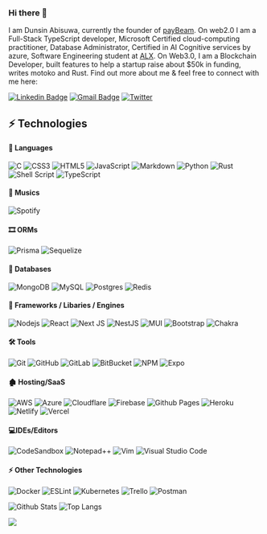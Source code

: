 ### Hi there 👋

I am Dunsin Abisuwa, currently the founder of [payBeam](http://paybeam.vercel.app/). On web2.0 I am a Full-Stack TypeScript developer, Microsoft Certified cloud-computing practitioner, Database Administrator, Certified in AI Cognitive services by azure, Software Engineering student at [ALX](https://tech.alxafrica.com/nigeria?gclid=CjwKCAjwo7iiBhAEEiwAsIxQESTDPOJvg9RxVThleZnhw5TaDlBWlMtz1Dz-3lDtyoMnr05JCQUU5BoCTs0QAvD_BwE). On Web3.0, I am a Blockchain Developer, built features to help a startup raise about $50k in funding, writes motoko and Rust. Find out more about me & feel free to connect with me here:

[![Linkedin Badge](https://img.shields.io/badge/-dunsindev-blue?style=flat-square&logo=Linkedin&logoColor=white&link=https://www.linkedin.com/in/dunsindev/)](https://www.linkedin.com/in/dunsindev)
[![Gmail Badge](https://img.shields.io/badge/-ayodejiabisuwa23@gmail.com-c14438?style=flat-square&logo=Gmail&logoColor=white&link=dunsin:ayodejiabisuwa23@gmail.com)](dunsin:ayodejiabisuwa23@gmail.com)
[![Twitter](https://img.shields.io/badge/Twitter-%231DA1F2.svg?style=for-the-badge&logo=Twitter&logoColor=white)](https://twitter.com/Abisuwa_Dunsin)




## ⚡ Technologies

#### 🙊 Languages

![C](https://img.shields.io/badge/c-%2300599C.svg?style=for-the-badge&logo=c&logoColor=white)
![CSS3](https://img.shields.io/badge/css3-%231572B6.svg?style=for-the-badge&logo=css3&logoColor=white)
![HTML5](https://img.shields.io/badge/html5-%23E34F26.svg?style=for-the-badge&logo=html5&logoColor=white)
![JavaScript](https://img.shields.io/badge/javascript-%23323330.svg?style=for-the-badge&logo=javascript&logoColor=%23F7DF1E)
![Markdown](https://img.shields.io/badge/markdown-%23000000.svg?style=for-the-badge&logo=markdown&logoColor=white)
![Python](https://img.shields.io/badge/python-3670A0?style=for-the-badge&logo=python&logoColor=ffdd54)
![Rust](https://img.shields.io/badge/rust-%23000000.svg?style=for-the-badge&logo=rust&logoColor=white)
![Shell Script](https://img.shields.io/badge/shell_script-%23121011.svg?style=for-the-badge&logo=gnu-bash&logoColor=white)
![TypeScript](https://img.shields.io/badge/typescript-%23007ACC.svg?style=for-the-badge&logo=typescript&logoColor=white)


#### 🎵 Musics

![Spotify](https://img.shields.io/badge/Spotify-1ED760?style=for-the-badge&logo=spotify&logoColor=white)

#### 🎞 ORMs

![Prisma](https://img.shields.io/badge/Prisma-3982CE?style=for-the-badge&logo=Prisma&logoColor=white)
![Sequelize](https://img.shields.io/badge/Sequelize-52B0E7?style=for-the-badge&logo=Sequelize&logoColor=white)


#### 📅 Databases

![MongoDB](https://img.shields.io/badge/MongoDB-%234ea94b.svg?style=for-the-badge&logo=mongodb&logoColor=white)
![MySQL](https://img.shields.io/badge/mysql-%2300f.svg?style=for-the-badge&logo=mysql&logoColor=white)
![Postgres](https://img.shields.io/badge/postgres-%23316192.svg?style=for-the-badge&logo=postgresql&logoColor=white)
![Redis](https://img.shields.io/badge/redis-%23DD0031.svg?style=for-the-badge&logo=redis&logoColor=white)


#### 🚂 Frameworks / Libaries / Engines

![Nodejs](https://img.shields.io/badge/-Nodejs-black?style=flat-square&logo=Node.js)
![React](https://img.shields.io/badge/-React-black?style=flat-square&logo=react)
![Next JS](https://img.shields.io/badge/Next-black?style=for-the-badge&logo=next.js&logoColor=white)
![NestJS](https://img.shields.io/badge/nestjs-%23E0234E.svg?style=for-the-badge&logo=nestjs&logoColor=white)
![MUI](https://img.shields.io/badge/MUI-%230081CB.svg?style=for-the-badge&logo=mui&logoColor=white)
![Bootstrap](https://img.shields.io/badge/-Bootstrap-563D7C?style=flat-square&logo=bootstrap)
![Chakra](https://img.shields.io/badge/chakra-%234ED1C5.svg?style=for-the-badge&logo=chakraui&logoColor=white)


#### 🛠 Tools

![Git](https://img.shields.io/badge/-Git-black?style=flat-square&logo=git)
![GitHub](https://img.shields.io/badge/-GitHub-181717?style=flat-square&logo=github)
![GitLab](https://img.shields.io/badge/-GitLab-FCA121?style=flat-square&logo=gitlab)
![BitBucket](https://img.shields.io/badge/-BitBucket-darkblue?style=flat-square&logo=bitbucket)
![NPM](https://img.shields.io/badge/NPM-%23CB3837.svg?style=for-the-badge&logo=npm&logoColor=white)
![Expo](https://img.shields.io/badge/expo-1C1E24?style=for-the-badge&logo=expo&logoColor=#D04A37)


#### 🏚 Hosting/SaaS

![AWS](https://img.shields.io/badge/AWS-%23FF9900.svg?style=for-the-badge&logo=amazon-aws&logoColor=white)
![Azure](https://img.shields.io/badge/azure-%230072C6.svg?style=for-the-badge&logo=microsoftazure&logoColor=white)
![Cloudflare](https://img.shields.io/badge/Cloudflare-F38020?style=for-the-badge&logo=Cloudflare&logoColor=white)
![Firebase](https://img.shields.io/badge/firebase-%23039BE5.svg?style=for-the-badge&logo=firebase)
![Github Pages](https://img.shields.io/badge/github%20pages-121013?style=for-the-badge&logo=github&logoColor=white)
![Heroku](https://img.shields.io/badge/heroku-%23430098.svg?style=for-the-badge&logo=heroku&logoColor=white)
![Netlify](https://img.shields.io/badge/netlify-%23000000.svg?style=for-the-badge&logo=netlify&logoColor=#00C7B7)
![Vercel](https://img.shields.io/badge/vercel-%23000000.svg?style=for-the-badge&logo=vercel&logoColor=white)


#### 💻IDEs/Editors

![CodeSandbox](https://img.shields.io/badge/Codesandbox-040404?style=for-the-badge&logo=codesandbox&logoColor=DBDBDB)
![Notepad++](https://img.shields.io/badge/Notepad++-90E59A.svg?style=for-the-badge&logo=notepad%2b%2b&logoColor=black)
![Vim](https://img.shields.io/badge/VIM-%2311AB00.svg?style=for-the-badge&logo=vim&logoColor=white)
![Visual Studio Code](https://img.shields.io/badge/Visual%20Studio%20Code-0078d7.svg?style=for-the-badge&logo=visual-studio-code&logoColor=white)


#### ⚡ Other Technologies

![Docker](https://img.shields.io/badge/docker-%230db7ed.svg?style=for-the-badge&logo=docker&logoColor=white)
![ESLint](https://img.shields.io/badge/ESLint-4B3263?style=for-the-badge&logo=eslint&logoColor=white)
![Kubernetes](https://img.shields.io/badge/kubernetes-%23326ce5.svg?style=for-the-badge&logo=kubernetes&logoColor=white)
![Trello](https://img.shields.io/badge/Trello-%23026AA7.svg?style=for-the-badge&logo=Trello&logoColor=white)
![Postman](https://img.shields.io/badge/Postman-FF6C37?style=for-the-badge&logo=postman&logoColor=white)




![Github Stats](https://github-readme-stats.vercel.app/api?username=dunsin-cyber&count_private=true&show_icons=true&include_all_commits=true)
![Top Langs](https://github-readme-stats.vercel.app/api/top-langs/?username=dunsin-cyber&hide=TeX&layout=compact)

![](https://komarev.com/ghpvc/?username=Dunsin-cyber&color=dc143c)
